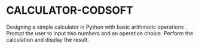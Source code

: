 # CALCULATOR-CODSOFT
Designing a simple calculator  in Python with basic arithmetic operations . Prompt the user to input two numbers and an operation choice. Perform the calculation and display the result.  
